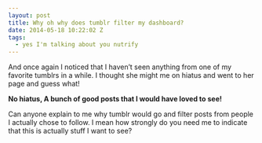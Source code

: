 ```yaml
---
layout: post
title: Why oh why does tumblr filter my dashboard?
date: 2014-05-18 10:22:02 Z
tags:
  - yes I'm talking about you nutrify
---
```

And once again I noticed that I haven’t seen anything from one of my favorite tumblrs in a while. I thought she might me on hiatus and went to her page and guess what!

**No hiatus, A bunch of good posts that I would have loved to see!**

Can anyone explain to me why tumblr would go and filter posts from people I actually chose to follow. I mean how strongly do you need me to indicate that this is actually stuff I want to see?
